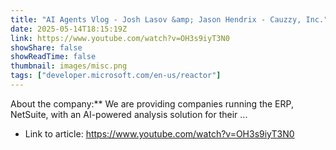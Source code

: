 ```yaml
---
title: "AI Agents Vlog - Josh Lasov &amp; Jason Hendrix - Cauzzy, Inc."
date: 2025-05-14T18:15:19Z
link: https://www.youtube.com/watch?v=OH3s9iyT3N0
showShare: false
showReadTime: false
thumbnail: images/misc.png
tags: ["developer.microsoft.com/en-us/reactor"]
---
```

About the company:** We are providing companies running the ERP, NetSuite, with an AI-powered analysis solution for their ...

- Link to article: https://www.youtube.com/watch?v=OH3s9iyT3N0